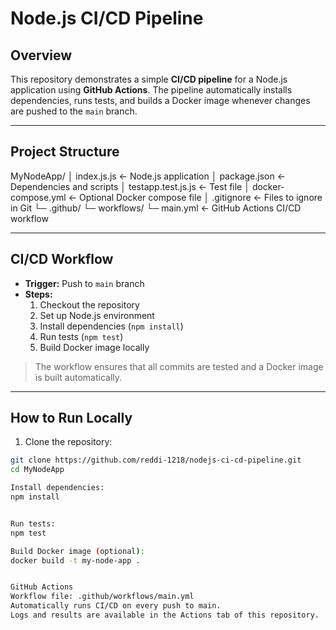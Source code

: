 
# Node.js CI/CD Pipeline

## Overview
This repository demonstrates a simple **CI/CD pipeline** for a Node.js application using **GitHub Actions**. The pipeline automatically installs dependencies, runs tests, and builds a Docker image whenever changes are pushed to the `main` branch.

---

## Project Structure

MyNodeApp/
│ index.js.js ← Node.js application
│ package.json ← Dependencies and scripts
│ testapp.test.js.js ← Test file
│ docker-compose.yml ← Optional Docker compose file
│ .gitignore ← Files to ignore in Git
└─ .github/
└─ workflows/
└─ main.yml ← GitHub Actions CI/CD workflow


---

## CI/CD Workflow

- **Trigger:** Push to `main` branch  
- **Steps:**
  1. Checkout the repository
  2. Set up Node.js environment
  3. Install dependencies (`npm install`)
  4. Run tests (`npm test`)
  5. Build Docker image locally

> The workflow ensures that all commits are tested and a Docker image is built automatically.

---

## How to Run Locally

1. Clone the repository:

```bash
git clone https://github.com/reddi-1218/nodejs-ci-cd-pipeline.git
cd MyNodeApp

Install dependencies:
npm install


Run tests:
npm test

Build Docker image (optional):
docker build -t my-node-app .


GitHub Actions
Workflow file: .github/workflows/main.yml
Automatically runs CI/CD on every push to main.
Logs and results are available in the Actions tab of this repository.
